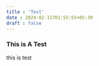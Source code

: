 ```yaml
---
title : 'Test'
date : 2024-02-11T01:55:55+05:30
draft : false
---
```

### This is A Test
this is test
